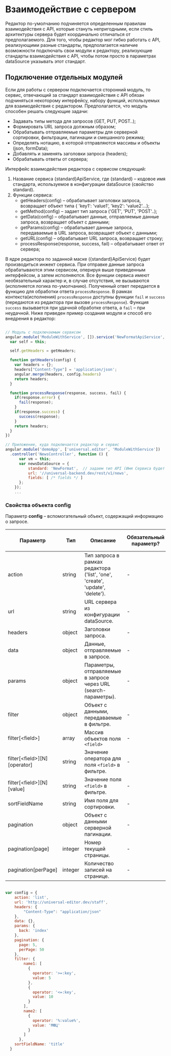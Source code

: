 # Взаимодействие с сервером

Редактор по-умолчанию подчиняется определенным правилам взаимодействия с API, которые стануть непригодными, если стиль архитектуры сервера будет координально отличаться от предполагаемого. 
Для того, чтобы редактор мог гибко работать с API, реализующими разные стандарты, предполагается наличие возможности подключать свои модули к редактору, реализующие стандарты взаимодействия с API, чтобы потом просто в параметрах dataSource указывать этот стандарт.

## Подключение отдельных модулей

Если для работы с сервером подключается сторонний модуль, то сервис, отвечающий за стандарт взаимодействия с API обязан подчиняться некоторому интерфейсу, набору функций, используемых для взаимодействия с редактором.
Предполагается, что модуль способен решать следующие задачи:

* Задавать типы метода для запросов (GET, PUT, POST..);
* Формировать URL запроса должным образом;
* Обрабатывать отправляемые параметры для серверной сортировки, фильтрации, пагинации и смешанного режима;
* Определять нотацию, в которой отправляются массивы и объекты (json, formData);
* Добавлять и заменять заголовки запроса (headers);
* Обрабатывать ответы от сервера;

Интерфейс взаимодействия редактора с сервисом следующий:
1. Название сервиса {standard}ApiService, где {standard} – кодовое имя стандарта, используемое в конфигурации dataSource (свойство standard).
2. Функции сервиса:
    * getHeaders(config) – обрабатывает заголовки запроса, возвращает объект типа { 'key1': 'value1', 'key2': 'value2'...};
    * getMethod(config) – задает тип запроса ('GET', 'PUT', 'POST'..);
    * getData(config) – обрабатывает данные, отправляемые данные запроса, возвращает объект с данными;
    * getParams(config) – обрабатывает данные запроса, передаваемые в URL запроса, возвращает объект с данными;
    * getURL(config) – обрабатывает URL запроса, возвращает строку;
    * processResponse(response, success, fail) – обрабатывает ответ от сервера;  

В ядре редактора по заданной маске ({standard}ApiService) будет производиться инжект сервиса. При отправке данные запроса обрабатываются этим сервисом, оперируя выше приведенным интерфейсом, а затем исполняются. 
Все функции сервиса имеют необязательный характер и, в случае отсутствия, не вызываются (исполняется логика по-умолчанию).
Полученный ответ передается в функцию для обработки ответа `processResponse`.
В рамках контекста(исполнения) `processResponse` доступны функции `fail` и `success` (передаются из редактора при вызове `processResponse`). Функция `success` вызывается при удачной обработке ответа, а `fail` – при неудачной.
Ниже приведен пример создания модуля и способ его внедрения в редактор:

```javascript

// Модуль с подключаемым сервисом
angular.module('ModuleWithService', []).service('NewFormatApiService', function() {
  var self = this;

  self.getHeaders = getHeaders;

  function getHeaders(config) { 
    var headers = {};
    headers["Content-Type"] = 'application/json';
    angular.merge(headers, config.headers)
    return headers;
  }

  function processResponse(response, success, fail) { 
    if(response.error) {
      fail(response);
    }
    if(response.success) {
      success(response);
    }
    return headers;
  }
})

// Приложение, куда подключается редактор и сервис 
angular.module('demoApp', ['universal.editor', 'ModuleWithService'])
  .controller('NewsController', function () {
      var vm = this;
      var newsDataSource = {
          standard: 'NewFormat',  // задаем тип API (Имя Сервиса будет складываться как 'NewFormatApiService')
          url: '//universal-backend.dev/rest/v1/news',
          fields: [ /* fields */ ]
      };
    });    
    ...

```

### Свойства объекта config
Параметр __config__ – вспомогательный объект, содержащий информацию о запросе.

| Параметр | Тип | Описание | Обязательный параметр? | Значение по-умолчанию |
| --- | --- | --- | --- | --- |
| action | string | Тип запроса в рамках редактора ('list', 'one', 'create', 'update', 'delete'). | - | - |
| url | string | URL сервера из конфигурации dataSource. | - | - |
| headers | object | Заголовки запроса. | - | - |
| data | object | Данные, отправляемые в запросе. | - | - |
| params | object | Параметры, отправляемые в запросе через URL (search-параметры). | - | - |
| filter | object | Объект с данными, передаваемые в фильтре. | - | - |
| filter[\<field\>] | array | Массив объектов поля `<field>` | - | - |
| filter[\<field\>][N][operator] | string | Значение оператора для поля `<field>` в фильтре. | - | - |
| filter[\<field\>][N][value] | string | Значение поля `<field>` в фильтре. | - | - |
| sortFieldName | string | Имя поля для сортировки. | - | - |
| pagination | object | Объект с данными серверной пагинации. | - | - |
| pagination[page] | integer | Номер текущей страницы. | - | - |
| pagination[perPage] | integer | Количество записей на странице. | - | - |
```javascript

var config = {
    action: 'list',
    url: 'http://universal-editor.dev/staff',
    headers: {
        "Content-Type": "application/json"
    },
    data: {},
    params: {
      back: 'index'
    },
    pagination: {
      page: 5,
      perPage: 50
    },
    filter: {
        name1: [
          {
            operator: '>=:key',
            value: 5
          },
          {
            operator: '<=:key',
            value: 10
          }
        ],
        name2: [
          {
            operator: '%:value%',
            value: 'МФЦ'
          }
        ]  
      },
    sortFieldName: 'title'       
  }
```
